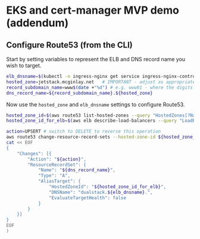 # EKS and cert-manager MVP demo (addendum)

## Configure Route53 (from the CLI)

Start by setting variables to represent the ELB and DNS record name you wish to target.
```bash
elb_dnsname=$(kubectl -n ingress-nginx get service ingress-nginx-controller -o jsonpath='{.status.loadBalancer.ingress[0].hostname}')
hosted_zone=jetstack.mcginlay.net   # IMPORTANT - adjust as appropriate
record_subdomain_name=www$(date +"%d") # e.g. www01 - where the digits indicate the day of the month
dns_record_name=${record_subdomain_name}.${hosted_zone}
```

Now use the `hosted_zone` and `elb_dnsname` settings to configure Route53.
```bash
hosted_zone_id=$(aws route53 list-hosted-zones --query "HostedZones[?Name=='${hosted_zone}.'].Id" --output text | cut -d '/' -f3)
hosted_zone_id_for_elb=$(aws elb describe-load-balancers --query "LoadBalancerDescriptions[?DNSName=='${elb_dnsname}'].CanonicalHostedZoneNameID" --output text)

action=UPSERT # switch to DELETE to reverse this operation
aws route53 change-resource-record-sets --hosted-zone-id ${hosted_zone_id} --change-batch file://<(
cat << EOF
{
    "Changes": [{
        "Action": "${action}",
        "ResourceRecordSet": {
            "Name": "${dns_record_name}",
            "Type": "A",
            "AliasTarget": {
                "HostedZoneId": "${hosted_zone_id_for_elb}",
                "DNSName": "dualstack.${elb_dnsname}.",
                "EvaluateTargetHealth": false
            }
        }
    }]
}
EOF
)
```

